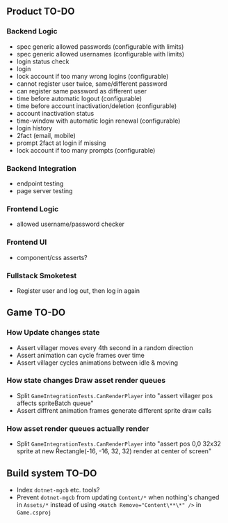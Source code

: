 ## Product TO-DO

### Backend Logic

- spec generic allowed passwords (configurable with limits)
- spec generic allowed usernames (configurable with limits)
- login status check
- login
- lock account if too many wrong logins (configurable)
- cannot register user twice, same/different password
- can register same password as different user
- time before automatic logout (configurable)
- time before account inactivation/deletion (configurable)
- account inactivation status
- time-window with automatic login renewal (configurable)
- login history
- 2fact (email, mobile)
- prompt 2fact at login if missing
- lock account if too many prompts (configurable)

### Backend Integration

- endpoint testing
- page server testing

### Frontend Logic

- allowed username/password checker

### Frontend UI

- component/css asserts?

### Fullstack Smoketest

- Register user and log out, then log in again

## Game TO-DO

### How Update changes state

- Assert villager moves every 4th second in a random direction
- Assert animation can cycle frames over time
- Assert villager cycles animations between idle & moving

### How state changes Draw asset render queues

- Split `GameIntegrationTests.CanRenderPlayer` into "assert villager pos affects spriteBatch queue"
- Assert diffrent animation frames generate different sprite draw calls

### How asset render queues actually render

- Split `GameIntegrationTests.CanRenderPlayer` into "assert pos 0,0 32x32 sprite at new Rectangle(-16, -16, 32, 32) render at center of screen"

## Build system TO-DO

- Index `dotnet-mgcb` etc. tools?
- Prevent `dotnet-mgcb` from updating `Content/*` when nothing's changed in `Assets/*` instead of using `<Watch Remove="Content\**\*" />` in `Game.csproj`
